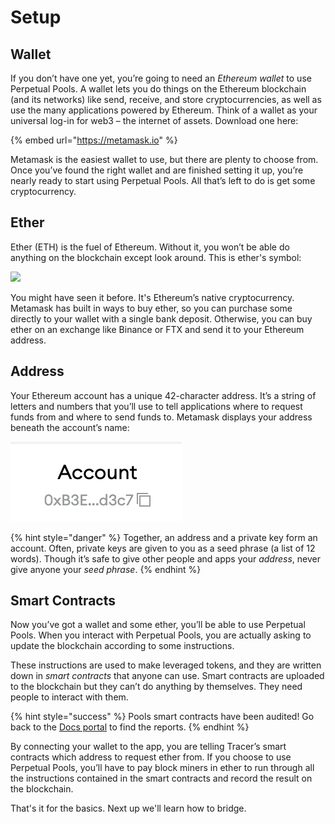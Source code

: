 # Setup

## Wallet

If you don’t have one yet, you’re going to need an _Ethereum wallet_ to use Perpetual Pools. A wallet lets you do things on the Ethereum blockchain (and its networks) like send, receive, and store cryptocurrencies, as well as use the many applications powered by Ethereum. Think of a wallet as your universal log-in for web3 – the internet of assets. Download one here:

{% embed url="https://metamask.io" %}

Metamask is the easiest wallet to use, but there are plenty to choose from. Once you’ve found the right wallet and are finished setting it up, you’re nearly ready to start using Perpetual Pools. All that’s left to do is get some cryptocurrency.

## Ether

Ether (ETH) is the fuel of Ethereum. Without it, you won’t be able do anything on the blockchain except look around. This is ether's symbol:

![](../../.gitbook/assets/Ethereum\_logo\_translucent.svg.png)

You might have seen it before. It's Ethereum’s native cryptocurrency. Metamask has built in ways to buy ether, so you can purchase some directly to your wallet with a single bank deposit. Otherwise, you can buy ether on an exchange like Binance or FTX and send it to your Ethereum address.

## Address

Your Ethereum account has a unique 42-character address. It’s a string of letters and numbers that you’ll use to tell applications where to request funds from and where to send funds to. Metamask displays your address beneath the account’s name:

![](<../../.gitbook/assets/Screen Shot 2022-03-14 at 6.51.10 pm.png>)

{% hint style="danger" %}
Together, an address and a private key form an account. Often, private keys are given to you as a seed phrase (a list of 12 words). Though it’s safe to give other people and apps your _address_, never give anyone your _seed phrase_.
{% endhint %}

## Smart Contracts

Now you’ve got a wallet and some ether, you’ll be able to use Perpetual Pools. When you interact with Perpetual Pools, you are actually asking to update the blockchain according to some instructions.

These instructions are used to make leveraged tokens, and they are written down in _smart contracts_ that anyone can use. Smart contracts are uploaded to the blockchain but they can’t do anything by themselves. They need people to interact with them.

{% hint style="success" %}
Pools smart contracts have been audited! Go back to the [Docs portal](https://app.gitbook.com/o/-MbdsGfc3PEsikGQpmCo/s/bQ0NkgDTHoDTt0kxcfIw/) to find the reports.
{% endhint %}

By connecting your wallet to the app, you are telling Tracer’s smart contracts which address to request ether from. If you choose to use Perpetual Pools, you’ll have to pay block miners in ether to run through all the instructions contained in the smart contracts and record the result on the blockchain.

That's it for the basics. Next up we'll learn how to bridge.&#x20;
